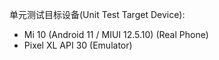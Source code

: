 单元测试目标设备(Unit Test Target Device):

- Mi 10 (Android 11 / MIUI 12.5.10) (Real Phone)
- Pixel XL API 30 (Emulator)